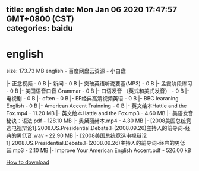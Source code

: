 
title: english
date: Mon Jan 06 2020 17:47:57 GMT+0800 (CST)    
categories: baidu
---

# english
size: 173.73 MB
 english - 百度网盘云资源 - 小白盘
 
|- 正念视频 - 0 B
|- 新闻 - 0 B
|- 突破英语听说要塞(MP3) - 0 B
|- 孟霞阶段练习 - 0 B
|- 美国语音口音 Grammar - 0 B
|- 口语发音 （英式和美式发音） - 0 B
|- 电视剧 - 0 B
|- often - 0 B
|- EF经典高清视频英语 - 0 B
|- BBC learaning English - 0 B
|- American Accent Trainning - 0 B
|- 英文绘本Hattie and the Fox.mp4 - 11.20 MB
|- 英文绘本Hattie and the Fox.mp3 - 4.60 MB
|- 美语发音秘诀：语法.pdf - 128.10 MB
|- 奥黛丽赫本.mp4 - 4.30 MB
|- [2008美国总统竞选电视辩论1].2008.US.Presidential.Debate.1-(2008.09.26)主持人的前导词-经典的男低音.wav - 22.90 MB
|- [2008美国总统竞选电视辩论1].2008.US.Presidential.Debate.1-(2008.09.26)主持人的前导词-经典的男低音.mp3 - 2.10 MB
|- Improve Your American English Accent.pdf - 526.00 kB

[How to download](https://bpcam.bemobtrk.com/go/2ceec3aa-1ca2-46d6-b9ff-aaa5c184517c?jno=2237)